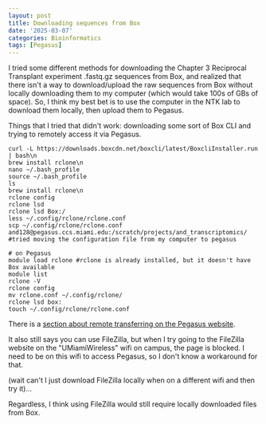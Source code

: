 ```yaml
---
layout: post
title: Downloading sequences from Box
date: '2025-03-07'
categories: Bioinformatics
tags: [Pegasus]
---
```


I tried some different methods for downloading the Chapter 3 Reciprocal Transplant experiment .fastq.gz sequences from Box, and realized that there isn't a way to download/upload the raw sequences from Box without locally downloading them to my computer (which would take 100s of GBs of space). So, I think my best bet is to use the computer in the NTK lab to download them locally, then upload them to Pegasus.

Things that I tried that didn't work: downloading some sort of Box CLI and trying to remotely access it via Pegasus. 

```{r}
curl -L https://downloads.boxcdn.net/boxcli/latest/BoxcliInstaller.run | bash\n
brew install rclone\n
nano ~/.bash_profile
source ~/.bash_profile
ls
brew install rclone\n
rclone config
rclone lsd
rclone lsd Box:/
less ~/.config/rclone/rclone.conf
scp ~/.config/rclone/rclone.conf and128@pegasus.ccs.miami.edu:/scratch/projects/and_transcriptomics/ #tried moving the configuration file from my computer to pegasus

# on Pegasus
module load rclone #rclone is already installed, but it doesn't have Box available
module list
rclone -V
rclone config
mv rclone.conf ~/.config/rclone/
rclone lsd box:
touch ~/.config/rclone/rclone.conf
```

There is a [section about remote transferring on the Pegasus website](https://acs-docs.readthedocs.io/services/2-transfer.html). 

It also still says you can use FileZilla, but when I try going to the FileZilla website on the "UMiamiWireless" wifi on campus, the page is blocked. I need to be on this wifi to access Pegasus, so I don't know a workaround for that.

(wait can't I just download FileZilla locally when on a different wifi and then try it)...

Regardless, I think using FileZilla would still require locally downloaded files from Box.

